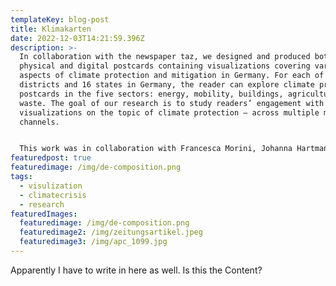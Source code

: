 ```yaml
---
templateKey: blog-post
title: Klimakarten
date: 2022-12-03T14:21:59.396Z
description: >-
  In collaboration with the newspaper taz, we designed and produced both
  physical and digital postcards containing visualizations covering various
  aspects of climate protection and mitigation in Germany. For each of the 401
  districts and 16 states in Germany, the reader can explore climate protection
  postcards in the five sectors: energy, mobility, buildings, agriculture, and
  waste. The goal of our research is to study readers’ engagement with data
  visualizations on the topic of climate protection — across multiple media
  channels. 


  This work was in collaboration with Francesca Morini, Johanna Hartmann, Marian Dörk and taz journalists.
featuredpost: true
featuredimage: /img/de-composition.png
tags:
  - visulization
  - climatecrisis
  - research
featuredImages:
  featuredimage: /img/de-composition.png
  featuredimage2: /img/zeitungsartikel.jpeg
  featuredimage3: /img/apc_1099.jpg
---
```

A﻿pparently I have to write in here as well. Is this the Content?